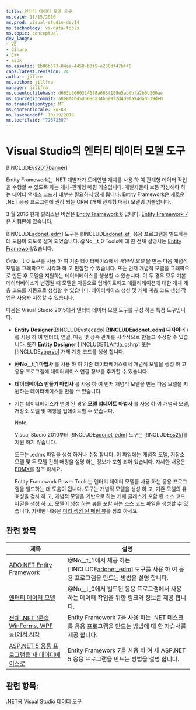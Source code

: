 ```yaml
---
title: 엔터티 데이터 모델 도구
ms.date: 11/15/2016
ms.prod: visual-studio-dev14
ms.technology: vs-data-tools
ms.topic: conceptual
dev_langs:
- VB
- CSharp
- C++
- aspx
ms.assetid: 1b06b573-84aa-4458-b3f5-e238df47bf45
caps.latest.revision: 24
author: jillre
ms.author: jillfra
manager: jillfra
ms.openlocfilehash: d663b86603145f8a665f189e5abfbfa2b0b360ae
ms.sourcegitcommit: a8e8f4bd5d508da34bbe9f2d4d9fa94da0539de0
ms.translationtype: MT
ms.contentlocale: ko-KR
ms.lasthandoff: 10/19/2019
ms.locfileid: "72672387"
---
```

# <a name="entity-data-model-tools-in-visual-studio"></a>Visual Studio의 엔터티 데이터 모델 도구
[!INCLUDE[vs2017banner](../includes/vs2017banner.md)]

Entity Framework는 .NET 개발자가 도메인별 개체를 사용 하 여 관계형 데이터 작업을 수행할 수 있도록 하는 개체-관계형 매핑 기술입니다. 개발자들이 보통 작성해야 하는 데이터 액세스 코드가 대부분 필요하지 않게 됩니다. Entity Framework은 새로운 .NET 응용 프로그램에 권장 되는 ORM (개체 관계형 매핑) 모델링 기술입니다.

 3 월 2016 현재 릴리스된 버전은 [Entity Framework 6](https://msdn.microsoft.com/data/ef) 입니다. [Entity Framework 7](https://docs.efproject.net/en/latest/) 은 시험판에 있습니다.

 [!INCLUDE[adonet_edm](../includes/adonet-edm-md.md)] 도구는 [!INCLUDE[adonet_ef](../includes/adonet-ef-md.md)] 응용 프로그램을 빌드하는 데 도움이 되도록 설계 되었습니다. @No__t_0 Tools에 대 한 전체 설명서는 [Entity Framework](https://msdn.microsoft.com/data/jj590134)있습니다.

 @No__t_0 도구를 사용 하 여 기존 데이터베이스에서 *개념적 모델* 을 만든 다음 개념적 모델을 그래픽으로 시각화 하 고 편집할 수 있습니다. 또는 먼저 개념적 모델을 그래픽으로 만든 후 모델을 지원하는 데이터베이스를 생성할 수 있습니다. 이 두 경우 모두 기본 데이터베이스가 변경될 때 모델을 자동으로 업데이트하고 애플리케이션에 대한 개체 계층 코드를 자동으로 생성할 수 있습니다. 데이터베이스 생성 및 개체 계층 코드 생성 작업은 사용자 지정할 수 있습니다.

 다음은 Visual Studio 2015에서 엔터티 데이터 모델 도구를 구성 하는 특정 도구입니다.

- **Entity Designer**([!INCLUDE[vstecado](../includes/vstecado-md.md)] **[!INCLUDE[adonet_edm](../includes/adonet-edm-md.md)] 디자이너** )를 사용 하 여 엔터티, 연결, 매핑 및 상속 관계를 시각적으로 만들고 수정할 수 있습니다. 또한 **Entity Designer** [!INCLUDE[TLA#tla_cshrp](../includes/tlasharptla-cshrp-md.md)] 또는 [!INCLUDE[vbprvb](../includes/vbprvb-md.md)] 개체 계층 코드를 생성 합니다.

- **@No__t_1 마법사** 를 사용 하 여 기존 데이터베이스에서 개념적 모델을 생성 하 고 응용 프로그램에 데이터베이스 연결 정보를 추가할 수 있습니다.

- **데이터베이스 만들기 마법사** 를 사용 하 여 먼저 개념적 모델을 만든 다음 모델을 지 원하는 데이터베이스를 만들 수 있습니다.

- 기본 데이터베이스가 변경 된 경우 **모델 업데이트 마법사** 를 사용 하 여 개념적 모델, 저장소 모델 및 매핑을 업데이트할 수 있습니다.

  > [!NOTE]
  > Visual Studio 2010부터 [!INCLUDE[adonet_edm](../includes/adonet-edm-md.md)] 도구는 [!INCLUDE[ss2k](../includes/ss2k-md.md)]를 지원 하지 않습니다.

  도구는 .edmx 파일을 생성 하거나 수정 합니다. 이 파일에는 개념적 모델, 저장소 모델 및 두 모델 간의 매핑을 설명 하는 정보가 포함 되어 있습니다. 자세한 내용은 [EDMX](https://msdn.microsoft.com/data/jj650889.aspx)를 참조 하세요.

  Entity Framework Power Tools는 엔터티 데이터 모델를 사용 하는 응용 프로그램을 빌드하는 데 도움이 됩니다. 도구는 개념적 모델을 생성 하 고, 기존 모델의 유효성을 검사 하 고, 개념적 모델을 기반으로 하는 개체 클래스가 포함 된 소스 코드 파일을 생성 하 고, 모델이 생성 하는 뷰를 포함 하는 소스 코드 파일을 생성할 수 있습니다. 자세한 내용은 [미리 생성 된 매핑 뷰](https://msdn.microsoft.com/data/dn469601.aspx)를 참조 하세요.

## <a name="related-topics"></a>관련 항목

|제목|설명|
|-----------|-----------------|
|[ADO.NET Entity Framework](https://msdn.microsoft.com/library/a437041f-6899-4ae7-96ce-aabf528d7205)|@No__t_1에서 제공 하는 [!INCLUDE[adonet_edm](../includes/adonet-edm-md.md)] 도구를 사용 하 여 응용 프로그램을 만드는 방법을 설명 합니다.|
|[엔터티 데이터 모델](https://msdn.microsoft.com/library/2dda3d5b-4582-4ba0-a91d-fcd7a1498137)|@No__t_0에서 빌드된 응용 프로그램에서 사용 하는 데이터 작업을 위한 링크와 정보를 제공 합니다.|
|[전체 .NET (콘솔, WinForms, WPF 등)에서 시작](/ef/ef6/get-started)|Entity Framework 7을 사용 하는 .NET 데스크톱 응용 프로그램을 만드는 방법에 대 한 자습서를 제공 합니다.|
|[ASP.NET 5 응용 프로그램을 새 데이터베이스로](https://docs.efproject.net/en/latest/platforms/aspnetcore/new-db.html)|Entity Framework 7을 사용 하 여 새 ASP.NET 5 응용 프로그램을 만드는 방법을 설명 합니다.|

## <a name="see-also"></a>관련 항목:
 [.NET용 Visual Studio 데이터 도구](../data-tools/visual-studio-data-tools-for-dotnet.md)
